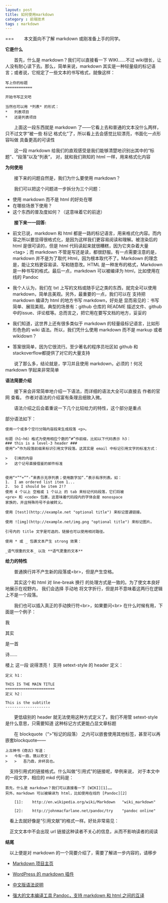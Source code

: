 ```yaml
---
layout: post
title: 如何使用markdown
category : 前端技术
tags : markdown
---
```


===
　　本文面向不了解 markdown 或刚准备上手的同学。

**它是什么**


　　首先，什么是 markdown？我们可以直接看一下 WIKI……不过 wiki很长，让人没有耐心读下去。那么，简单来说，markdown 其实是一种轻量级的标记语言；或者说，它规定了一些文本的书写格式，就像这样：

```
写上你的标题
============

开始书写正文吧

当然也可以用 *列表* 的形式：
*   列表项目
*   还是列表项目
```
　　上面这一段东西就是 markdown 了——它看上去和普通的文本没什么两样，只不过文字“被一些
标记 格式化”了，所以看上去会感觉比较漂亮，书面化一点形容叫做 具备更高的可读性

　　这一段 markdown 给我们的直观感受是我们能够清楚地识别出其中的“标题”、“段落”以及“列表”，
对，就和我们熟知的 html 一样，用来格式化内容

**为何使用**

　　接下来的问题自然是，我们为什么要使用 markdown？

　　我们可以把这个问题进一步拆分为三个问题：

* 使用 markdown 而不是 html 的好处在哪
* 在哪些场景下使用？
* 这个东西的普及度如何？（这意味着它的前途）

　　**接下来一一回答:**

+ 前文已说，markdown 和 html 都是一路的标记语言，用来格式化内容。而内容之所以要显得很格式化，是因为这样我们更容易阅读和理解。被渲染后的 html 是很可读的，但是 html 代码读起来就很糟糕，因为它夹杂着大量 &lt;tag&gt;；而 markdown 不管是写还是读，都很舒服。有一点需要注意的是，markdown 并不是为了取代 Html，因为根本取代不了。Markdown 的理念是，能让文档更容易读、写和随意改。HTML 是一种发布的格式，Markdown 是一种书写的格式。最后一点，markdown 可以被编译为 html，比如使用在线的 Pandoc


+ 我个人认为，我们在 txt 上写的文档或随手记之类的东西，就完全可以使用 markdown，简单且美观。另外，最重要的一点，我们可以在 支持把 markdown 编译为 html 的地方书写 markdown，好处是
显而易见的：书写简单、展现美观。典型的场景有：github 仓库的 README 描述文件、github 中的issue、评论框等。总而言之，把它用在要写文档的地方，妥妥的

+ 我们知道，这世界上还有很多类似于 markdown 的轻量级标记语言，比如形形色色的 wiki 语法。所以，我们凭什么使用 markdown 而不是 markup 或者 wikidown？

+ 答案很简单，因为它很流行。至少著名的程序员社区如 github 和 stackoverflow都提供了对它的大量支持

　　说了那么多，结论就是，学习并且使用 markdown，必须的！何况 markdown 学起来非常简单

**语法简要介绍**


　　接下来会非常简单地介绍一下语法，而详细的语法大全可以直接去 作者的官网 查看。
作者对语法的介绍富有条理且细致入微。

　　语法介绍之后会着重说一下几个比较给力的特性，这个部分是重点

部分语法如下：

```
使用一个或多个空行分隔内容段来生成段落 <p>。

标题（h1~h6）格式为使用相应个数的“#”作前缀，比如以下代码表示 h3：
### this is a level-3 header ###
使用“>”作为段落前缀来标识引用文字段落。这其实是 email 中标记引用文字的标准方式：

>   引用的内容
>   这个记号直接借鉴的邮件标准


使用“*”“+”“-”来表示无序列表；使用数字加“.”表示有序列表。如：
1.  I am ordered list item 1...
2.  So I should be item 2!?
使用 4 个以上 空格或 1 个以上 的 tab 来标记代码段落，它们将被
<pre> 和 <code> 包裹，这意味着代码段内的字体会是 monospace
家族的，并且特殊符号不会被转义。

使用 [test](http://example.net "optional title") 来标记普通链接。

使用 ![img](http://example.net/img.png "optional title") 来标记图片。

引号内的 title 文字是可选的，链接也可以使用相对路径。

使用 * 或 _ 包裹文本产生 strong 效果：

_语气很重的文本_ 以及 **语气更重的文本**
```
**给力的特性**


　　普通换行并不产生新的段落或&lt;br&gt;，但是产生空格。

　　其实这个和 html 对 line-break 换行 的处理方式是一致的。为了使文本良好地展示在视野内，
我们会选择 手动地 将文字折行，但是并不意味着这两行在逻辑上不是一个段落。

　　我们也可以插入真正的手动换行符&lt;br&gt;，如果要问&lt;br&gt; 在什么时候有用，下面是一个例子：

我 


其实

 
是一首

 
诗……


楼上 
这一段 
说得漂亮！
支持 setext-style 的 header 定义：


``` 
定义 h1：

THIS IS THE MAIN TITLE
======================
定义 h2：

This is the subtitle
--------------------

```
　　更低级别的 header 就无法使用这种方式定义了。我们不用管 setext-style 是什么意思，只需要知道
这种标记方式更能凸显文章标题

　　在 blockquote（“>”标记的段落） 之内可以嵌套使用其他标签，甚至可以再嵌套blockquote——


```
上古神书《商古》写道：
>   今有一鼎，镌以奇文：
>   >   吾乃鼎，非杯具也。
```

　支持引用式的链接格式。什么叫做“引用式”的链接呢，举例来说，
对于本文中的一段文字，相应的 mkd 代码是：

```
首先，什么是 markdown？我们可以直接看一下 [WIKI][1]……
另外，markdown 可以被编译为 html，比如使用在线的 [Pandoc][2]

    [1]:    http://en.wikipedia.org/wiki/Markdown   "wiki_markdown"

    [2]:    http://johnmacfarlane.net/pandoc/try    "pandoc online"
```

　看上去就好像是“引用文献”的格式一样。好处非常易见：

　正文文本中不会出现 url 链接这种读者不关心的信息，从而不影响读者的阅读

**结尾**

　以上便是对 markdown 的一个简要介绍了，需要了解进一步内容的，请移步

+  [Markdown 项目主页](http://daringfireball.net/projects/markdown/)


+ [WordPress 的 markdown 插件](http://wordpress.org/extend/plugins/markdown-for-wordpress-and-bbpress/)


+ [中文版语法说明](http://wowubuntu.com/markdown/)

+ [强大的文本编译工具 Pandoc，支持 markdown 和 html 之间的互译](http://johnmacfarlane.net/pandoc/)
